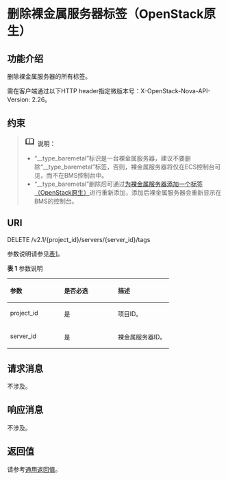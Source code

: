 # 删除裸金属服务器标签（OpenStack原生）<a name="ZH-CN_TOPIC_0060410928"></a>

## 功能介绍<a name="section46928615105534"></a>

删除裸金属服务器的所有标签。

需在客户端通过以下HTTP header指定微版本号：X-OpenStack-Nova-API-Version: 2.26。

## 约束<a name="section76881969360"></a>

>![](public_sys-resources/icon-note.gif) **说明：**   
>-   “\_\_type\_baremetal”标识是一台裸金属服务器，建议不要删除“\_\_type\_baremetal”标签，否则，裸金属服务器将仅在ECS控制台可见，而不在BMS控制台中。  
>-   “\_\_type\_baremetal”删除后可通过[为裸金属服务器添加一个标签（OpenStack原生）](为裸金属服务器添加一个标签（OpenStack原生）.md)进行重新添加，添加后裸金属服务器会重新显示在BMS的控制台。  

## URI<a name="section3181044105534"></a>

DELETE /v2.1/\{project\_id\}/servers/\{server\_id\}/tags

参数说明请参见[表1](#table17718161117017)。

**表 1**  参数说明

<a name="table17718161117017"></a>
<table><thead align="left"><tr id="row20718911904"><th class="cellrowborder" valign="top" width="33.33333333333333%" id="mcps1.2.4.1.1"><p id="p67050730103718"><a name="p67050730103718"></a><a name="p67050730103718"></a>参数</p>
</th>
<th class="cellrowborder" valign="top" width="33.33333333333333%" id="mcps1.2.4.1.2"><p id="p62400032103718"><a name="p62400032103718"></a><a name="p62400032103718"></a>是否必选</p>
</th>
<th class="cellrowborder" valign="top" width="33.33333333333333%" id="mcps1.2.4.1.3"><p id="p21237868103718"><a name="p21237868103718"></a><a name="p21237868103718"></a>描述</p>
</th>
</tr>
</thead>
<tbody><tr id="row07181111908"><td class="cellrowborder" valign="top" width="33.33333333333333%" headers="mcps1.2.4.1.1 "><p id="p23650911103718"><a name="p23650911103718"></a><a name="p23650911103718"></a>project_id</p>
</td>
<td class="cellrowborder" valign="top" width="33.33333333333333%" headers="mcps1.2.4.1.2 "><p id="p36675672103718"><a name="p36675672103718"></a><a name="p36675672103718"></a>是</p>
</td>
<td class="cellrowborder" valign="top" width="33.33333333333333%" headers="mcps1.2.4.1.3 "><p id="p17939461103718"><a name="p17939461103718"></a><a name="p17939461103718"></a>项目ID。</p>
</td>
</tr>
<tr id="row107182111208"><td class="cellrowborder" valign="top" width="33.33333333333333%" headers="mcps1.2.4.1.1 "><p id="p18738546141829"><a name="p18738546141829"></a><a name="p18738546141829"></a>server_id</p>
</td>
<td class="cellrowborder" valign="top" width="33.33333333333333%" headers="mcps1.2.4.1.2 "><p id="p41427238141829"><a name="p41427238141829"></a><a name="p41427238141829"></a>是</p>
</td>
<td class="cellrowborder" valign="top" width="33.33333333333333%" headers="mcps1.2.4.1.3 "><p id="p163111141829"><a name="p163111141829"></a><a name="p163111141829"></a>裸金属服务器ID。</p>
</td>
</tr>
</tbody>
</table>

## 请求消息<a name="section61879170105534"></a>

不涉及。

## 响应消息<a name="section33789573105534"></a>

不涉及。

## 返回值<a name="section6245741105534"></a>

请参考[通用返回值](通用返回值.md)。

